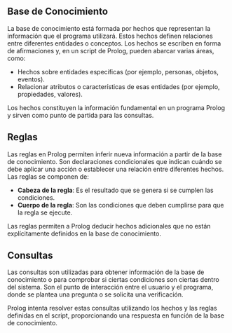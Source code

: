 ## Base de Conocimiento

La base de conocimiento está formada por hechos que representan la información que el programa utilizará. Estos hechos definen relaciones entre diferentes entidades o conceptos. Los hechos se escriben en forma de afirmaciones y, en un script de Prolog, pueden abarcar varias áreas, como:

- Hechos sobre entidades específicas (por ejemplo, personas, objetos, eventos).
- Relacionar atributos o características de esas entidades (por ejemplo, propiedades, valores).

Los hechos constituyen la información fundamental en un programa Prolog y sirven como punto de partida para las consultas.

## Reglas

Las reglas en Prolog permiten inferir nueva información a partir de la base de conocimiento. Son declaraciones condicionales que indican cuándo se debe aplicar una acción o establecer una relación entre diferentes hechos. Las reglas se componen de:

- **Cabeza de la regla**: Es el resultado que se genera si se cumplen las condiciones.
- **Cuerpo de la regla**: Son las condiciones que deben cumplirse para que la regla se ejecute.

Las reglas permiten a Prolog deducir hechos adicionales que no están explícitamente definidos en la base de conocimiento.

## Consultas

Las consultas son utilizadas para obtener información de la base de conocimiento o para comprobar si ciertas condiciones son ciertas dentro del sistema. Son el punto de interacción entre el usuario y el programa, donde se plantea una pregunta o se solicita una verificación. 

Prolog intenta resolver estas consultas utilizando los hechos y las reglas definidas en el script, proporcionando una respuesta en función de la base de conocimiento.
